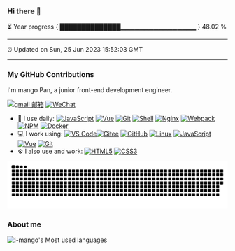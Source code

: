### Hi there 👋

⏳ Year progress { ██████████████▁▁▁▁▁▁▁▁▁▁▁▁▁▁▁▁ } 48.02 %

---

⏰ Updated on Sun, 25 Jun 2023 15:52:03 GMT

---
### My GitHub Contributions    

I'm mango Pan, a junior front-end development engineer.    

 [![gmail 邮箱](https://camo.githubusercontent.com/5e6b0a341d4d45e74caa4ebf9b782f33bcbf087cdf5b0abc90ae5ce782735f6e/68747470733a2f2f696d672e736869656c64732e696f2f62616467652f476d61696c2d4431343833363f6c6f676f3d676d61696c266c6f676f436f6c6f723d7768697465)](mailto:admin@manggo.cn) [![WeChat](https://camo.githubusercontent.com/ab65f53b4412cf77a095665c3f699c001967073b9b4cb3090b6505275f63cfd5/68747470733a2f2f696d672e736869656c64732e696f2f62616467652f5765436861742d3037433136303f6c6f676f3d776563686174266c6f676f436f6c6f723d7768697465)](https://cdn.manggo.cn/mango/caff4f1824e1cb8664e078b60fd109c.jpg)

- 🚀 I use daily: [![JavaScript](https://camo.githubusercontent.com/1e84f894d16d867d1ec9152e07a27a766afd620606166ac082322f98d2f7bef6/68747470733a2f2f696d672e736869656c64732e696f2f62616467652f4a6176615363726970742d3030303030303f6c6f676f3d4a617661536372697074266c6f676f436f6c6f723d464643413238)](https://blog.manggo.cn/) [![Vue](https://camo.githubusercontent.com/c5da0cd306feedee2bc3c733e184b7b8dc2e5bf7fb40358b0decdcbcaa8a40d6/68747470733a2f2f696d672e736869656c64732e696f2f62616467652f5675652e6a732d3335343935453f6c6f676f3d7675652e6a73266c6f676f436f6c6f723d344643303844)](https://blog.manggo.cn/) [![Git](https://camo.githubusercontent.com/1ee9aacb46189c4d41de6e51f9d9fc73f427e1ac0a11296210781c7d2a9a6f17/68747470733a2f2f696d672e736869656c64732e696f2f62616467652f2d4769742d3030303030303f6c6f676f3d676974266c6f676f436f6c6f723d464637303433)](https://blog.manggo.cn/) [![Shell](https://camo.githubusercontent.com/cb848ca8de81f1a06b7413965a00e17b5412acaf074b70905b7d5b186a191a94/68747470733a2f2f696d672e736869656c64732e696f2f62616467652f2d5368656c6c2d3445433432323f6c6f676f3d5368656c6c266c6f676f436f6c6f723d464637303433)](https://blog.manggo.cn/) [![Nginx](https://camo.githubusercontent.com/9dfa0a359e736e1cd17d7cdfc975f0d4af60a6702840faa0ff286221c9df8aef/68747470733a2f2f696d672e736869656c64732e696f2f62616467652f2d4e67696e782d4636433931353f6c6f676f3d6e67696e78266c6f676f436f6c6f723d303239313337)](https://blog.manggo.cn/) [![Webpack](https://camo.githubusercontent.com/7b4ec45b464a0b6addc978ee7810894d69182c5da60ff81189699f49ec85d54d/68747470733a2f2f696d672e736869656c64732e696f2f62616467652f2d7765627061636b2d3242334134323f6c6f676f3d7765627061636b266c6f676f436f6c6f723d373541464343)](https://blog.manggo.cn/) [![NPM](https://camo.githubusercontent.com/e968f5b2287b27a1db9e9125450e8ffe862209817ead7f3a8b037c4c9fb3b096/68747470733a2f2f696d672e736869656c64732e696f2f62616467652f2d4e504d2d3238373545333f6c6f676f3d6e706d266c6f676f436f6c6f723d303239313337)](https://blog.manggo.cn/) [![Docker](https://camo.githubusercontent.com/508fdced147314cc7352f396e4cb601cd1b5c2f56ac01fff473bdad0d0564d89/68747470733a2f2f696d672e736869656c64732e696f2f62616467652f646f636b65722d3230323332413f6c6f676f3d646f636b6572266c6f676f436f6c6f723d363144414642)](https://blog.manggo.cn/)
- 💻 I work using: [![VS Code](https://camo.githubusercontent.com/5a93c38dcd2ca8227ec6ce763a2fa71bfdcaacac88794a2309c91949099ed21e/68747470733a2f2f696d672e736869656c64732e696f2f62616467652f2d5653253230436f64652d3030374143433f7374796c653d706c6173746963266c6f676f3d76697375616c2d73747564696f2d636f6465)](https://blog.manggo.cn/)[![Gitee](https://camo.githubusercontent.com/bc5953b8db3d5541927942f1ab09ee82d1a81444f41894dff9a853e8c795ec12/68747470733a2f2f696d672e736869656c64732e696f2f62616467652f2d47697465652d4138303032353f6c6f676f3d6769746565266c6f676f436f6c6f723d463136303631)](https://blog.manggo.cn/) [![GitHub](https://camo.githubusercontent.com/90a2f2eef5a9a6b15801e0b5b3c63f0a05ff51272a2a65ba3a0e337e89f9cb4d/68747470733a2f2f696d672e736869656c64732e696f2f62616467652f2d4769744875622d3138313731373f7374796c653d706c6173746963266c6f676f3d676974687562)](https://blog.i-xiao.space/) [![Linux](https://camo.githubusercontent.com/762e9a77acac0e1fdcc5324e866c91a947a62fa6fff0610f006ca46840b97d17/68747470733a2f2f696d672e736869656c64732e696f2f62616467652f2d4c696e75782d4631363036313f6c6f676f3d6c696e7578266c6f676f436f6c6f723d303030)](https://blog.manggo.cn/) [![JavaScript](https://camo.githubusercontent.com/1e84f894d16d867d1ec9152e07a27a766afd620606166ac082322f98d2f7bef6/68747470733a2f2f696d672e736869656c64732e696f2f62616467652f4a6176615363726970742d3030303030303f6c6f676f3d4a617661536372697074266c6f676f436f6c6f723d464643413238)](https://blog.manggo.cn/) [![Vue](https://camo.githubusercontent.com/c5da0cd306feedee2bc3c733e184b7b8dc2e5bf7fb40358b0decdcbcaa8a40d6/68747470733a2f2f696d672e736869656c64732e696f2f62616467652f5675652e6a732d3335343935453f6c6f676f3d7675652e6a73266c6f676f436f6c6f723d344643303844)](https://blog.manggo.cn/) [![Git](https://camo.githubusercontent.com/1ee9aacb46189c4d41de6e51f9d9fc73f427e1ac0a11296210781c7d2a9a6f17/68747470733a2f2f696d672e736869656c64732e696f2f62616467652f2d4769742d3030303030303f6c6f676f3d676974266c6f676f436f6c6f723d464637303433)](https://blog.manggo.cn/)
- ⚙️ I also use and work:  [![HTML5](https://camo.githubusercontent.com/973ef79f4480abda619de36ae96f335e9f4167d330d827b14a86b31587762deb/68747470733a2f2f696d672e736869656c64732e696f2f62616467652f2d48544d4c352d4533344632363f7374796c653d706c6173746963266c6f676f3d68746d6c35266c6f676f436f6c6f723d7768697465)](https://blog.i-xiao.space/) [![CSS3](https://camo.githubusercontent.com/982803cf428cb92cba498357d31f402ea379bc550f2293db476ff4d022673232/68747470733a2f2f696d672e736869656c64732e696f2f62616467652f2d435353332d3135373242363f7374796c653d706c6173746963266c6f676f3d63737333)](https://blog.i-xiao.space/)

![](https://raw.githubusercontent.com/phh95/phh95/main/assets/github-contribution-grid-snake.svg)          

### About me      
![i-mango's Most used languages](https://github-readme-stats.vercel.app/api/top-langs/?username=i-mango&layout=compact&hide_border=true&langs_count=10)
